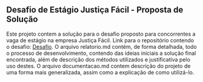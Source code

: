 ## Desafio de Estágio Justiça Fácil - Proposta de Solução
Este projeto contem a solução para o desafio proposto para concorrentes a vaga de estágio na empresa Justiça Fácil. Link para o repositório contendo o desafio: [Desafio](https://github.com/justica-facil/desafio-estagio).
O arquivo relatorio.md contém, de forma detalhada, todo o processo de desenvolvimento, contendo das ideias iniciais a solução final encontrada, além de descrição dos métodos utilizados e justificativa pelo uso destes.
O arquivo documentacao.md contem descrição do projeto de uma forma mais generalizada, assim como a explicação de como utilizá-lo.
